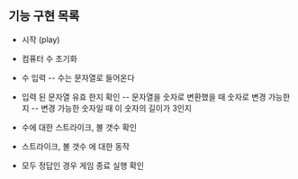 ## 기능 구현 목록

- 시작 (play)
- 컴퓨터 수 초기화

- 수 입력
  -- 수는 문자열로 들어온다

- 입력 된 문자열 유효 한지 확인
  -- 문자열을 숫자로 변환했을 때 숫자로 변경 가능한지
  -- 변경 가능한 숫자일 때 이 숫자의 길이가 3인지

- 수에 대한 스트라이크, 볼 갯수 확인
- 스트라이크, 볼 갯수 에 대한 동작
- 모두 정답인 경우 게임 종료 실행 확인
